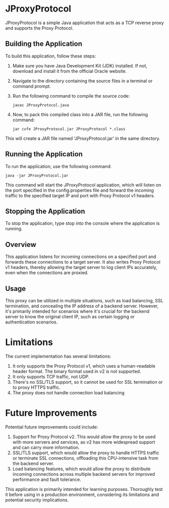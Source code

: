 # JProxyProtocol

JProxyProtocol is a simple Java application that acts as a TCP reverse proxy and supports the Proxy Protocol.

## Building the Application

To build this application, follow these steps:

1. Make sure you have Java Development Kit (JDK) installed. If not, download and install it from the official Oracle website.

2. Navigate to the directory containing the source files in a terminal or command prompt.

3. Run the following command to compile the source code:
    ```
    javac JProxyProtocol.java
    ```

4. Now, to pack this compiled class into a JAR file, run the following command:
    ```
    jar cvfe JProxyProtocol.jar JProxyProtocol *.class
    ```
This will create a JAR file named 'JProxyProtocol.jar' in the same directory.

## Running the Application

To run the application, use the following command:
```
java -jar JProxyProtocol.jar
```

This command will start the JProxyProtocol application, which will listen on the port specified in the config.properties file and forward the incoming traffic to the specified target IP and port with Proxy Protocol v1 headers.

## Stopping the Application

To stop the application, type stop into the console where the application is running.

## Overview

This application listens for incoming connections on a specified port and forwards these connections to a target server. It also writes Proxy Protocol v1 headers, thereby allowing the target server to log client IPs accurately, even when the connections are proxied.

## Usage

This proxy can be utilized in multiple situations, such as load balancing, SSL termination, and concealing the IP address of a backend server. However, it's primarily intended for scenarios where it's crucial for the backend server to know the original client IP, such as certain logging or authentication scenarios.

# Limitations

The current implementation has several limitations:

1. It only supports the Proxy Protocol v1, which uses a human-readable header format. The binary format used in v2 is not supported.
2. It only supports TCP traffic, not UDP.
3. There's no SSL/TLS support, so it cannot be used for SSL termination or to proxy HTTPS traffic.
4. The proxy does not handle connection load balancing

# Future Improvements

Potential future improvements could include:

1. Support for Proxy Protocol v2. This would allow the proxy to be used with more servers and services, as v2 has more widespread support and can carry more information.
2. SSL/TLS support, which would allow the proxy to handle HTTPS traffic or terminate SSL connections, offloading this CPU-intensive task from the backend server.
3. Load balancing features, which would allow the proxy to distribute incoming connections across multiple backend servers for improved performance and fault tolerance.

This application is primarily intended for learning purposes. Thoroughly test it before using in a production environment, considering its limitations and potential security implications.
    
    
    